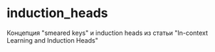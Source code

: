 # induction_heads
Концепция "smeared keys" и induction heads из статьи "In-context Learning and Induction Heads"
